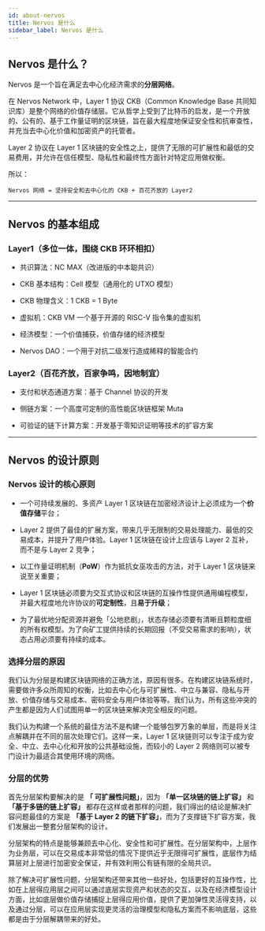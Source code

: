 ```yaml
---
id: about-nervos
title: Nervos 是什么
sidebar_label: Nervos 是什么
---
```


## Nervos 是什么？

Nervos 是一个旨在满足去中心化经济需求的**分层网络**。

在 Nervos Network 中，Layer 1 协议 CKB（Common Knowledge Base 共同知识库）是整个网络的价值存储层。它从哲学上受到了比特币的启发，是一个开放的、公有的、基于工作量证明的区块链，旨在最大程度地保证安全性和抗审查性，并充当去中心化价值和加密资产的托管者。

Layer 2 协议在 Layer 1 区块链的安全性之上，提供了无限的可扩展性和最低的交易费用，并允许在信任模型、隐私性和最终性方面针对特定应用做权衡。

所以：
```
Nervos 网络 = 坚持安全和去中心化的 CKB + 百花齐放的 Layer2
```

---

## Nervos 的基本组成

### Layer1（多位一体，围绕 CKB 环环相扣）

* 共识算法：NC MAX（改进版的中本聪共识）

* CKB 基本结构：Cell 模型（通用化的 UTXO 模型）

* CKB 物理含义：1 CKB = 1 Byte

* 虚拟机：CKB VM 一个基于开源的 RISC-V 指令集的虚拟机

* 经济模型：一个价值捕获，价值存储的经济模型

* Nervos DAO：一个用于对抗二级发行造成稀释的智能合约

### Layer2（百花齐放，百家争鸣，因地制宜）

* 支付和状态通道方案：基于 Channel 协议的开发

* 侧链方案：一个高度可定制的高性能区块链框架 Muta

* 可验证的链下计算方案：开发基于零知识证明等技术的扩容方案

---

## Nervos 的设计原则

### Nervos 设计的核心原则

* 一个可持续发展的、多资产 Layer 1 区块链在加密经济设计上必须成为一个**价值存储**平台；

* Layer 2 提供了最佳的扩展方案，带来几乎无限制的交易处理能力、最低的交易成本，并提升了用户体验。Layer 1 区块链在设计上应该与 Layer 2 互补，而不是与 Layer 2 竞争；

* 以工作量证明机制（**PoW**）作为抵抗女巫攻击的方法，对于 Layer 1 区块链来说至关重要；

* Layer 1 区块链必须要为交互式协议和区块链的互操作性提供通用编程模型，并最大程度地允许协议的**可定制性**，且**易于升级**；

* 为了最优地分配资源并避免「公地悲剧」，状态存储必须要有清晰且颗粒度细的所有权模型。为了向矿工提供持续的长期回报（不受交易需求的影响），状态占用必须要有持续的成本。

### 选择分层的原因

我们认为分层是构建区块链网络的正确方法，原因有很多。在构建区块链系统时，需要做许多众所周知的权衡，比如去中心化与可扩展性、中立与兼容、隐私与开放、价值存储与交易成本、密码安全与用户体验等等。我们认为，所有这些冲突的产生都是因为人们试图用单一的区块链来解决完全相反的问题。

我们认为构建一个系统的最佳方法不是构建一个能够包罗万象的单层，而是将关注点解耦并在不同的层次处理它们。这样一来，Layer 1 区块链则可以专注于成为安全、中立、去中心化和开放的公共基础设施，而较小的 Layer 2 网络则可以被专门设计为最适合其使用环境的网络。

### 分层的优势

首先分层架构要解决的是 **「 可扩展性问题」**，因为 **「单一区块链的链上扩容」** 和 **「基于多链的链上扩容」** 都存在这样或者那样的问题，我们得出的结论是解决扩容问题最佳的方案是 **「基于 Layer 2 的链下扩容」**，而为了支撑链下扩容方案，我们发展出一整套分层架构的设计。

分层架构的特点是能够兼顾去中心化、安全性和可扩展性。在分层架构中，上层作为业务层，可以在交易成本非常低的情况下提供近乎无限得可扩展性，底层作为结算层对上层进行加密安全保证，并有效利用公有链有限的全局共识。

除了解决可扩展性问题，分层架构还带来其他一些好处，包括更好的互操作性，比如在上层得应用层之间可以通过底层实现资产和状态的交互，以及在经济模型设计方面，比如底层做价值存储捕捉上层得应用价值，提供了更加弹性灵活得支持，以及通过分层，可以在应用层实现更灵活的治理模型和隐私方案而不影响底层，这些都是由于分层解耦带来的好处。
